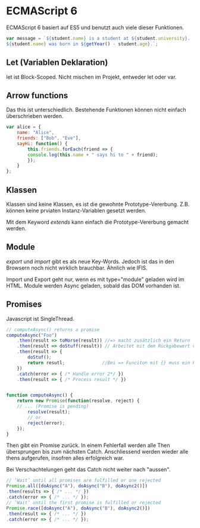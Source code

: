 # ECMAScript 6
ECMAScript 6 basiert auf ES5 und benutzt auch viele dieser Funktionen.

```javascript
var message = `${student.name} is a student at ${student.university}.
${student.name} was born in ${getYear() - student.age}.`;
```

## Let (Variablen Deklaration)
let ist Block-Scoped. Nicht mischen im Projekt, entweder let oder var.


## Arrow functions
Das this ist unterschiedlich. Bestehende Funktionen können nicht einfach überschrieben werden. 

```javascript
var alice = {
    name: "Alice",
    friends: ["Bob", "Eve"],
    sayHi: function() {
        this.friends.forEach(friend => {
        console.log(this.name + " says hi to " + friend);
        });
    }
};
```

## Klassen
Klassen sind keine Klassen, es ist die gewohnte Prototype-Vererbung. Z.B. können keine prviaten Instanz-Variablen gesetzt werden.

Mit dem Keyword *extends* kann einfach die Prototype-Vererbung gemacht werden.

## Module
*export* und *import* gibt es als neue Key-Words. Jedoch ist das in den Browsern noch nicht wirklich brauchbar. Ähnlich wie IFIS.

Import und Export geht nur, wenn es mit type="module" geladen wird im HTML. Module werden Async geladen, sobald das DOM vorhanden ist.

## Promises
Javascript ist SingleThread.

```javascript
// computeAsync() returns a promise
computeAsync("Foo")
    .then(result => toMorse(result)) //=> macht zusätzlich ein Return
    .then(result => doStuff(result)) // Arbeitet mit dem Rückgabewert von toMorse(result)
    .then(result => { 
        doStuf();
        return resutl;              //Bei => Funciton mit {} muss ein Return geschreiben werden
    })
    .catch(error => { /* Handle error 2*/ })
    .then(result => { /* Process result */ })


function computeAsync() {
    return new Promise(function(resolve, reject) {
    // ... (Promise is pending)
        resolve(result);
        // or
        reject(error);
    });
}
```

Then gibt ein Promise zurück. In einem Fehlerfall werden alle Then übersprungen bis zum nächsten Catch. Anschliessend werden wieder alle thens aufgerufen, insofren alles erfolgreich war.

Bei Verschachtelungen geht das Catch nicht weiter nach "aussen".

```javascript
// ’Wait’ until all promises are fulfilled or one rejected
Promise.all([doAsync("A"), doAsync("B"), doAsync2()])
.then(results => { /* ... */ })
.catch(error => { /* ... */ });
// ’Wait’ until the first promise is fulfilled or rejected
Promise.race([doAsync("A"), doAsync("B"), doAsync2()])
.then(result => { /* ... */ })
.catch(error => { /* ... */ });
```
